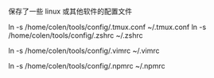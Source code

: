 #

保存了一些 linux 或其他软件的配置文件

<!-- linux -->

ln -s /home/colen/tools/config/.tmux.conf ~/.tmux.conf
ln -s /home/colen/tools/config/.zshrc ~/.zshrc

<!-- develop tools -->

ln -s /home/colen/tools/config/.vimrc ~/.vimrc

<!-- node -->

ln -s /home/colen/tools/config/.npmrc ~/.npmrc
